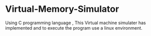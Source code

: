 # Virtual-Memory-Simulator

Using C programming language , This Virtual machine simulater has implemented and to execute the program use a linux environment.
